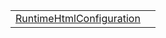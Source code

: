 |                                                                                                                           |     |
| ------------------------------------------------------------------------------------------------------------------------- | --- |
| [RuntimeHtmlConfiguration](https://hamedfathi.gitbook.io/aurelia-2-doc-api/runtime-html/literal/runtimehtmlconfiguration) |     |